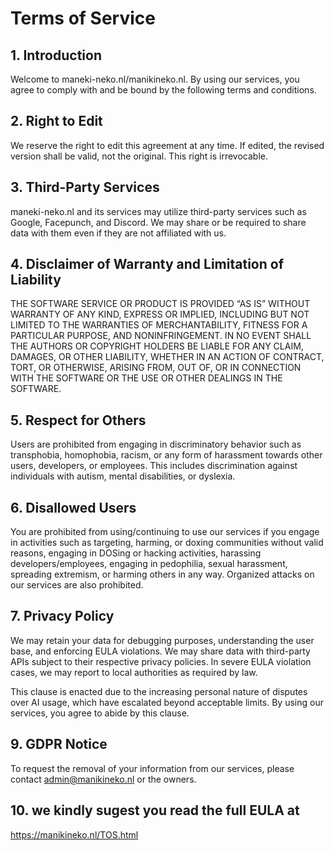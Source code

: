 
# Terms of Service

## 1. Introduction

Welcome to maneki-neko.nl/manikineko.nl. By using our services, you agree to comply with and be bound by the following terms and conditions.

## 2. Right to Edit

We reserve the right to edit this agreement at any time. If edited, the revised version shall be valid, not the original. This right is irrevocable.

## 3. Third-Party Services

maneki-neko.nl and its services may utilize third-party services such as Google, Facepunch, and Discord. We may share or be required to share data with them even if they are not affiliated with us.

## 4. Disclaimer of Warranty and Limitation of Liability

THE SOFTWARE SERVICE OR PRODUCT IS PROVIDED “AS IS” WITHOUT WARRANTY OF ANY KIND, EXPRESS OR IMPLIED, INCLUDING BUT NOT LIMITED TO THE WARRANTIES OF MERCHANTABILITY, FITNESS FOR A PARTICULAR PURPOSE, AND NONINFRINGEMENT. IN NO EVENT SHALL THE AUTHORS OR COPYRIGHT HOLDERS BE LIABLE FOR ANY CLAIM, DAMAGES, OR OTHER LIABILITY, WHETHER IN AN ACTION OF CONTRACT, TORT, OR OTHERWISE, ARISING FROM, OUT OF, OR IN CONNECTION WITH THE SOFTWARE OR THE USE OR OTHER DEALINGS IN THE SOFTWARE.

## 5. Respect for Others

Users are prohibited from engaging in discriminatory behavior such as transphobia, homophobia, racism, or any form of harassment towards other users, developers, or employees. This includes discrimination against individuals with autism, mental disabilities, or dyslexia.

## 6. Disallowed Users

You are prohibited from using/continuing to use our services if you engage in activities such as targeting, harming, or doxing communities without valid reasons, engaging in DOSing or hacking activities, harassing developers/employees, engaging in pedophilia, sexual harassment, spreading extremism, or harming others in any way. Organized attacks on our services are also prohibited.

## 7. Privacy Policy

We may retain your data for debugging purposes, understanding the user base, and enforcing EULA violations. We may share data with third-party APIs subject to their respective privacy policies. In severe EULA violation cases, we may report to local authorities as required by law.


This clause is enacted due to the increasing personal nature of disputes over AI usage, which have escalated beyond acceptable limits. By using our services, you agree to abide by this clause.

## 9. GDPR Notice

To request the removal of your information from our services, please contact admin@manikineko.nl or the owners.
## 10. we kindly sugest you read the full EULA at
https://manikineko.nl/TOS.html
